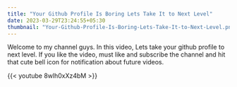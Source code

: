 ```yaml
---
title: "Your Github Profile Is Boring Lets Take It to Next Level"
date: 2023-03-29T23:24:55+05:30
thumbnail: "Your-Github-Profile-Is-Boring-Lets-Take-It-to-Next-Level.png"
---
```


Welcome to my channel guys. In this video, Lets take your github profile to
next level. If you like the video, must like and subscribe the channel and hit
that cute bell icon for notification about future videos. 

{{< youtube 8wlh0xXz4bM >}}
